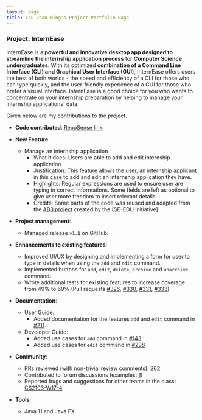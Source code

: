 ```yaml
---
layout: page
title: Lau Zhan Ming's Project Portfolio Page
---
```


### Project: InternEase

InternEase is a **powerful and innovative desktop app designed to streamline the internship application process** for **Computer Science undergraduates**. With its optimized **combination of a Command Line Interface (CLI) and Graphical User Interface (GUI)**, InternEase offers users the best of both worlds - the speed and efficiency of a CLI for those who can type quickly, and the user-friendly experience of a GUI for those who prefer a visual interface. InternEase is a good choice for you who wants to concentrate on your internship preparation by helping to manage your internship applications' data.

Given below are my contributions to the project.

* **Code contributed**: [RepoSense link](https://nus-cs2103-ay2223s2.github.io/tp-dashboard/?search=zm-l&breakdown=true)

* **New Feature**:
    * Manage an internship application
      * What it does: Users are able to add and edit internship application
      * Justification: This feature allows the user, an internship applicant in this case to add and edit an internship application they have.
      * Highlights: Regular expressions are used to ensure user are typing in correct informations. Some fields are left as optional to give user more freedom to insert relevant details.
      * Credits: Some parts of the code was reused and adapted from the [AB3 project](https://github.com/nus-cs2103-AY2223S2/tp) created by the [SE-EDU initiative]

* **Project management**:
    * Managed release `v1.1` on GitHub.

* **Enhancements to existing features**:
    * Improved UI/UX by designing and implementing a form for user to type in details when using the `add` and `edit` command.
    * Implemented buttons for `add`, `edit`, `delete`, `archive` and `unarchive` command.
    * Wrote additional tests for existing features to increase coverage from 49% to 69% (Pull requests [#326](https://github.com/AY2223S2-CS2103T-W15-4/tp/pull/326), [#330](https://github.com/AY2223S2-CS2103T-W15-4/tp/pull/330), [#331](https://github.com/AY2223S2-CS2103T-W15-4/tp/pull/331), [#333](https://github.com/AY2223S2-CS2103T-W15-4/tp/pull/333))

* **Documentation**:
    * User Guide:
        * Added documentation for the features `add` and `edit` command in [#211](https://github.com/AY2223S2-CS2103T-W15-4/tp/pull/211).
    * Developer Guide:
        * Added use cases for `add` command in [#143](https://github.com/AY2223S2-CS2103T-W15-4/tp/pull/143)
        * Added use cases for `edit` command in [#298](https://github.com/AY2223S2-CS2103T-W15-4/tp/pull/298)

* **Community**:
    * PRs reviewed (with non-trivial review comments): [262](https://github.com/AY2223S2-CS2103T-W15-4/tp/pull/262)
    * Contributed to forum discussions (examples: [1](https://github.com/nus-cs2103-AY2223S2/forum/issues/360))
    * Reported bugs and suggestions for other teams in the class: [CS2103-W17-4](https://github.com/zm-l/ped/issues)

* **Tools**:
    * Java 11 and Java FX
